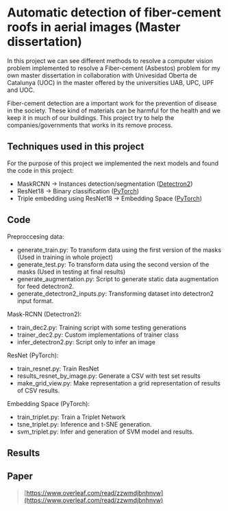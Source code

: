 # Automatic detection of fiber-cement roofs in aerial images (Master dissertation)

In this project we can see different methods to resolve a computer vision problem implemented to resolve a Fiber-cement (Asbestos) problem for my own master dissertation in collaboration with Univesidad Oberta de Catalunya (UOC) in the master offered by the universities UAB, UPC, UPF and UOC.

Fiber-cement detection are a important work for the prevention of disease in the society. These kind of materials can be harmful for the health and we keep it in much of our buildings. This project try to help the companies/governments that works in its remove process.

## Techniques used in this project
For the purpose of this project we implemented the next models and found the code in this project:
- MaskRCNN -> Instances detection/segmentation ([Detectron2](https://github.com/facebookresearch/detectron2))
- ResNet18 -> Binary classification ([PyTorch](https://pytorch.org/))
- Triple embedding using ResNet18 -> Embedding Space ([PyTorch](https://pytorch.org/))

## Code

Preproccesing data:
- generate_train.py: To transform data using the first version of the masks (Used in training in whole project)
- generate_test.py: To transform data using the second version of the masks (Used in testing at final results)
- generate_augmentation.py: Script to generate static data augmentation for feed detectron2.
- generate_detectron2_inputs.py: Transforming dataset into detectron2 input format.

Mask-RCNN (Detectron2):
- train_dec2.py: Training script with some testing generations
- trainer_dec2.py: Custom implementations of trainer class
- infer_detectron2.py: Script only to infer an image

ResNet (PyTorch):
- train_resnet.py: Train ResNet
- results_resnet_by_image.py: Generate a CSV with test set results
- make_grid_view.py: Make representation a grid representation of results of CSV results.

Embedding Space (PyTorch):
- train_triplet.py: Train a Triplet Network
- tsne_triplet.py: Inference and t-SNE generation.
- svm_triplet.py: Infer and generation of SVM model and results.

## Results

## Paper
> [https://www.overleaf.com/read/zzwmdjbnhnvw](https://www.overleaf.com/read/zzwmdjbnhnvw)
